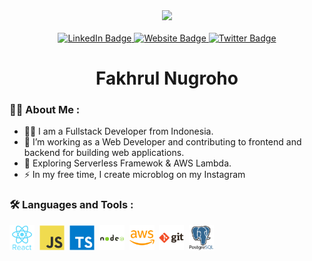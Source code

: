 <div id="header" align="center">
  <img src="https://media.giphy.com/media/M9gbBd9nbDrOTu1Mqx/giphy.gif" width="200"/>
</div>
<br >
<div id="badges" align="center">
  <a href="https://www.linkedin.com/in/fakhrulnugroho">
    <img src="https://img.shields.io/badge/LinkedIn-blue?style=for-the-badge" alt="LinkedIn Badge"/>
  </a>
  <a href="https://nugrohospace.com">
    <img src="https://img.shields.io/badge/Website-red?style=for-the-badge" alt="Website Badge"/>
  </a>
  <a href="https://twitter.com/fakhrullnugroho">
    <img src="https://img.shields.io/badge/Twitter-blue?style=for-the-badge" alt="Twitter Badge"/>
  </a>
</div>
<div align="center">
  <h1>Fakhrul Nugroho</h1>
</div>

### :man_technologist: About Me :
- :man_technologist: I am a Fullstack Developer from Indonesia.
- :telescope: I’m working as a Web Developer and contributing to frontend and backend for building web applications.
- :seedling: Exploring Serverless Framewok & AWS Lambda.
- :zap: In my free time, I create microblog on my Instagram

### :hammer_and_wrench: Languages and Tools :
<div>
  <img src="https://github.com/devicons/devicon/blob/master/icons/react/react-original-wordmark.svg" title="React" alt="React" width="40" height="40"/>&nbsp;
  <img src="https://github.com/devicons/devicon/blob/master/icons/javascript/javascript-original.svg" title="JavaScript" alt="JavaScript" width="40" height="40"/>&nbsp;
  <img src="https://github.com/devicons/devicon/blob/master/icons/typescript/typescript-original.svg" title="Typescript" **alt="Typescript" width="40" height="40"/>&nbsp;
  <img src="https://github.com/devicons/devicon/blob/master/icons/nodejs/nodejs-original-wordmark.svg" title="NodeJS" alt="NodeJS" width="40" height="40"/>&nbsp;
  <img src="https://github.com/devicons/devicon/blob/master/icons/amazonwebservices/amazonwebservices-plain-wordmark.svg" title="AWS" alt="AWS" width="40" height="40"/>&nbsp;
  <img src="https://github.com/devicons/devicon/blob/master/icons/git/git-original-wordmark.svg" title="Git" **alt="Git" width="40" height="40"/>&nbsp;
  <img src="https://github.com/devicons/devicon/blob/master/icons/postgresql/postgresql-original-wordmark.svg" title="PosgreSQL" **alt="PosgreSQL" width="40" height="40"/>&nbsp;
</div>
